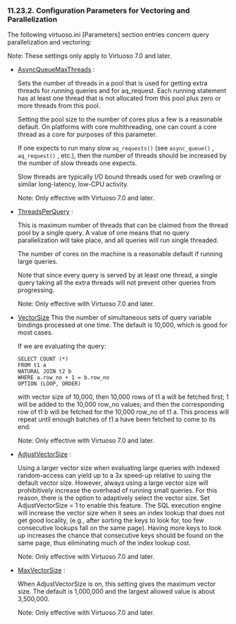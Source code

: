 <div id="vexqrparlconfp" class="section">

<div class="titlepage">

<div>

<div>

### 11.23.2. Configuration Parameters for Vectoring and Parallelization

</div>

</div>

</div>

The following virtuoso.ini \[Parameters\] section entries concern query
parallelization and vectoring:

Note: These settings only apply to Virtuoso 7.0 and later.

<div class="itemizedlist">

- <a href="ch-server.html#ini_parameters" class="link"
  title="[Parameters]">AsyncQueueMaxThreads</a> :

  Sets the number of threads in a pool that is used for getting extra
  threads for running queries and for aq_request. Each running statement
  has at least one thread that is not allocated from this pool plus zero
  or more threads from this pool.

  Setting the pool size to the number of cores plus a few is a
  reasonable default. On platforms with core multithreading, one can
  count a core thread as a core for purposes of this parameter.

  If one expects to run many slow `aq_requests()` (see `async_queue()` ,
  `aq_request()` , etc.), then the number of threads should be increased
  by the number of slow threads one expects.

  Slow threads are typically I/O bound threads used for web crawling or
  similar long-latency, low-CPU activity.

  Note: Only effective with Virtuoso 7.0 and later.

- <a href="ch-server.html#ini_parameters" class="link"
  title="[Parameters]">ThreadsPerQuery</a> :

  This is maximum number of threads that can be claimed from the thread
  pool by a single query. A value of one means that no query
  parallelization will take place, and all queries will run single
  threaded.

  The number of cores on the machine is a reasonable default if running
  large queries.

  Note that since every query is served by at least one thread, a single
  query taking all the extra threads will not prevent other queries from
  progressing.

  Note: Only effective with Virtuoso 7.0 and later.

- <a href="ch-server.html#ini_parameters" class="link"
  title="[Parameters]">VectorSize</a> This the number of simultaneous
  sets of query variable bindings processed at one time. The default is
  10,000, which is good for most cases.

  If we are evaluating the query:

  ``` programlisting
  SELECT COUNT (*)
  FROM t1 a
  NATURAL JOIN t2 b
  WHERE a.row_no + 1 = b.row_no
  OPTION (LOOP, ORDER)
  ```

  with vector size of 10,000, then 10,000 rows of t1 a will be fetched
  first; 1 will be added to the 10,000 row_no values; and then the
  corresponding row of t1 b will be fetched for the 10,000 row_no of
  t1 a. This process will repeat until enough batches of t1 a have been
  fetched to come to its end.

  Note: Only effective with Virtuoso 7.0 and later.

- <a href="ch-server.html#ini_parameters" class="link"
  title="[Parameters]">AdjustVectorSize</a> :

  Using a larger vector size when evaluating large queries with indexed
  random-access can yield up to a 3x speed-up relative to using the
  default vector size. However, always using a large vector size will
  prohibitively increase the overhead of running small queries. For this
  reason, there is the option to adaptively select the vector size. Set
  AdjustVectorSize = 1 to enable this feature. The SQL execution engine
  will increase the vector size when it sees an index lookup that does
  not get good locality, (e.g., after sorting the keys to look for, too
  few consecutive lookups fall on the same page). Having more keys to
  look up increases the chance that consecutive keys should be found on
  the same page, thus eliminating much of the index lookup cost.

  Note: Only effective with Virtuoso 7.0 and later.

- <a href="ch-server.html#ini_parameters" class="link"
  title="[Parameters]">MaxVectorSize</a> :

  When AdjustVectorSize is on, this setting gives the maximum vector
  size. The default is 1,000,000 and the largest allowed value is about
  3,500,000.

  Note: Only effective with Virtuoso 7.0 and later.

</div>

</div>
